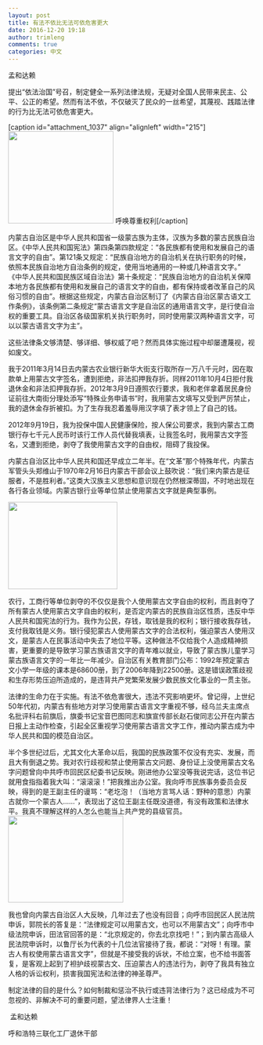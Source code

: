 ```yaml
---
layout: post
title: 有法不依比无法可依危害更大
date: 2016-12-20 19:18
author: trimleng
comments: true
categories: 中文
---
```

<p style="text-align: left;" align="center">孟和达赖</p>
<p align="left">提出“依法治国”号召，制定健全一系列法律法规，无疑对全国人民带来民主、公平、公正的希望。然而有法不依，不仅破灭了民众的一丝希望，其蔑视、践踏法律的行为比无法可依危害更大。</p>


[caption id="attachment_1037" align="alignleft" width="215"]<img class="wp-image-1037" src="http://trimleng.cn/wp-content/uploads/2016/12/སོག་པོའི་འབྲོག་པ།.jpeg" width="215" height="188" /> 呼唤尊重权利[/caption]
<p align="left">内蒙古自治区是中华人民共和国省一级蒙古族为主体，汉族为多数的蒙古民族自治区。《中华人民共和国宪法》第四条第四款规定：“各民族都有使用和发展自己的语言文字的自由”。第121条又规定：“民族自治地方的自治机关在执行职务的时候，依照本民族自治地方自治条例的规定，使用当地通用的一种或几种语言文字。” 《中华人民共和国民族区域自治法》第十条规定：“民族自治地方的自治机关保障本地方各民族都有使用和发展自己的语言文字的自由，都有保持或者改革自己的风俗习惯的自由”。根据这些规定，内蒙古自治区制订了《内蒙古自治区蒙古语文工作条例》，该条例第二条规定“蒙古语言文字是自治区的通用语言文字，是行使自治权的重要工具。自治区各级国家机关执行职务时，同时使用蒙汉两种语言文字，可以以蒙古语言文字为主”。</p>
<p align="left"><!--more--></p>
<p align="left">这些法律条文够清楚、够详细、够权威了吧？然而具体实施过程中却屡遭蔑视，视如废文。</p>
<p align="left">我于2011年3月14日去内蒙古农业银行新华大街支行取所存一万八千元时，因在取款单上用蒙古文字签名，遭到拒绝，非法扣押我存折。同样2011年10月4日拒付我退休金和非法扣押我存折。2012年3月9日遵照农行要求，我和老伴拿着居民身份证前往大南街分理处添写“特殊业务申请书”时，我用蒙古文填写又受到严厉禁止，我的退休金存折被扣。为了生存我忍着羞辱用汉字填了表才领上了自己的钱。</p>
<p align="left">2012年9月19日，我为投保中国人民健康保险，按人保公司要求，我到内蒙古工商银行存七千元人民币时该行工作人员代替我填表，让我签名时，我用蒙古文字签名，又遭到拒绝，剥夺了我使用蒙古文字的自由权，阻碍了我投保。</p>
<p align="left">内蒙古自治区比中华人民共和国还早成立二年半。在“文革”那个特殊年代，内蒙古军管头头郑维山于1970年2月16日内蒙古干部会议上鼓吹说：“我们来内蒙古是征服者，不是胜利者。”这类大汉族主义思想和意识现在仍然根深蒂固，不时地出现在各行各业领域。内蒙古银行业等单位禁止使用蒙古文字就是典型事例。</p>
<p align="left"><img class="wp-image-1031 alignright" src="http://trimleng.cn/wp-content/uploads/2016/12/xianfa-zunyan-1-300x239.jpg" alt="" width="223" height="178" /></p>
<p align="left">农行，工商行等单位剥夺的不仅仅是我个人使用蒙古文字自由的权利，而且剥夺了所有蒙古人使用蒙古文字自由的权利，是否定内蒙古的民族自治区性质，违反中华人民共和国宪法的行为。我作为公民，存钱，取钱是我的权利；银行接收我存钱，支付我取钱是义务。银行侵犯蒙古人使用蒙古文字的合法权利，强迫蒙古人使用汉文，是蒙古人在民事活动中失去了地位平等。这种做法不仅给我个人造成精神损害，更重要的是导致学习蒙古族语言文字的青年难以就业，导致了蒙古族儿童学习蒙古族语言文字的一年比一年减少。自治区有关教育部门公布：1992年预定蒙古文小学一年级的课本是68600册，到了2006年降到22500册。这是错误政策歧视和生存形势压迫所造成的，是违背共产党繁荣发展少数民族文化事业的一贯主张。</p>
<p align="left">法律的生命力在于实施。有法不依危害很大，违法不究影响更坏。曾记得，上世纪50年代初，内蒙古有些地方对学习使用蒙古语言文字重视不够，经乌兰夫主席点名批评科右前旗后，旗委书记宝音巴图同志和旗宣传部长赵石俊同志公开在内蒙古日报上主动作检查，引起全区重视学习使用蒙古语言文字工作，推动内蒙古成为中华人民共和国的模范自治区。</p>
<p align="left">半个多世纪过后，尤其文化大革命以后，我国的民族政策不仅没有充实、发展，而且大有倒退之势。我对农行歧视和禁止使用蒙古文问题、身份证上没使用蒙古文名字问题曾向中共呼市回民区纪委书记反映。刚进他办公室没等我说完话，这位书记就用食指指着我大叫：“滚滚滚！”把我推出办公室。我向呼市民族事务委员会反映，得到的是王副主任的谩骂：“老圪泡！（当地方言骂人话：野种的意思）内蒙古就你一个蒙古人……”，表现出了这位王副主任既没道德，有没有政策和法律水平。我真不理解这样的人怎么也能当上共产党的县级官员。 <img class=" wp-image-1032 alignleft" src="http://trimleng.cn/wp-content/uploads/2016/12/xianfa-zunyan-2-300x226.jpg" alt="" width="235" height="177" /><wbr /></p>
<p align="left">我也曾向内蒙古自治区人大反映，几年过去了也没有回音；向呼市回民区人民法院申诉，郭院长的答复是：“法律规定可以用蒙古文，也可以不用蒙古文”；向呼市中级法院申诉，田法官回答的是：“北京规定的，你去北京找吧！”；到内蒙古高级人民法院申诉时，以鲁厅长为代表的十几位法官接待了我，都说：“对呀！有理。蒙古人有权使用蒙古语言文字”，但就是不接受我的诉状，不给立案，也不给书面答复，是客观上起到了袒护歧视蒙古文、压迫蒙古人的违法行为，剥夺了我具有独立人格的诉讼权利，损害我国宪法和法律的神圣尊严。</p>
<p align="left">制定法律的目的是什么？如何制裁和惩治不执行或违背法律行为？这已经成为不可忽视的、非解决不可的重要问题，望法律界人士注重！</p>
<p align="left"> <wbr />孟和达赖</p>
<p align="left">呼和浩特三联化工厂退休干部</p>

